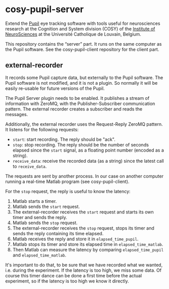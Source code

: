 cosy-pupil-server
=================

Extend the [Pupil](https://pupil-labs.com/) eye tracking software with tools
useful for neurosciences research at the Cognition and System division (COSY) of
the [Institute of NeuroSciences](http://www.uclouvain.be/en-ions.html) at the
Université Catholique de Louvain, Belgium.

This repository contains the “server” part. It runs on the same computer as the
Pupil software. See the cosy-pupil-client repository for the client part.

external-recorder
-----------------

It records some Pupil capture data, but externally to the Pupil software. The
Pupil software is not modified, and it is not a plugin. So normally it will be
easily re-usable for future versions of the Pupil.

The Pupil Server plugin needs to be enabled. It publishes a stream of
information with ZeroMQ, with the Publisher-Subscriber communication pattern.
The external recorder creates a subscriber and reads the messages.

Additionally, the external recorder uses the Request-Reply ZeroMQ pattern. It
listens for the following requests:
- `start`: start recording. The reply should be "ack".
- `stop`: stop recording. The reply should be the number of seconds elapsed
  since the `start` signal, as a floating point number (encoded as a string).
- `receive_data`: receive the recorded data (as a string) since the latest call
  to `receive_data`.

The requests are sent by another process. In our case on another computer
running a real-time Matlab program (see cosy-pupil-client).

For the `stop` request, the reply is useful to know the latency:
1. Matlab starts a timer.
2. Matlab sends the `start` request.
3. The external-recorder receives the `start` request and starts its own timer
   and sends the reply.
4. Matlab sends the `stop` request.
5. The external-recorder receives the `stop` request, stops its timer and sends
   the reply containing its time elapsed.
6. Matlab receives the reply and store it in `elapsed_time_pupil`.
7. Matlab stops its timer and store its elapsed time in `elapsed_time_matlab`.
8. Then Matlab can measure the latency by comparing `elapsed_time_pupil` and
   `elapsed_time_matlab`.

It's important to do that, to be sure that we have recorded what we wanted,
i.e. during the experiment. If the latency is too high, we miss some data. Of
course this timer dance can be done a first time before the actual experiment,
so if the latency is too high we know it directly.
